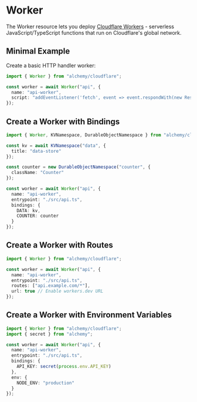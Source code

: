 # Worker

The Worker resource lets you deploy [Cloudflare Workers](https://developers.cloudflare.com/workers/) - serverless JavaScript/TypeScript functions that run on Cloudflare's global network.

## Minimal Example

Create a basic HTTP handler worker:

```ts
import { Worker } from "alchemy/cloudflare";

const worker = await Worker("api", {
  name: "api-worker", 
  script: "addEventListener('fetch', event => event.respondWith(new Response('Hello World')))"
});
```

## Create a Worker with Bindings

```ts
import { Worker, KVNamespace, DurableObjectNamespace } from "alchemy/cloudflare";

const kv = await KVNamespace("data", {
  title: "data-store"
});

const counter = new DurableObjectNamespace("counter", {
  className: "Counter"
});

const worker = await Worker("api", {
  name: "api-worker",
  entrypoint: "./src/api.ts",
  bindings: {
    DATA: kv,
    COUNTER: counter
  }
});
```

## Create a Worker with Routes

```ts
import { Worker } from "alchemy/cloudflare";

const worker = await Worker("api", {
  name: "api-worker",
  entrypoint: "./src/api.ts",
  routes: ["api.example.com/*"],
  url: true // Enable workers.dev URL
});
```

## Create a Worker with Environment Variables

```ts
import { Worker } from "alchemy/cloudflare";
import { secret } from "alchemy";

const worker = await Worker("api", {
  name: "api-worker",
  entrypoint: "./src/api.ts",
  bindings: {
    API_KEY: secret(process.env.API_KEY)
  },
  env: {
    NODE_ENV: "production"
  }
});
```